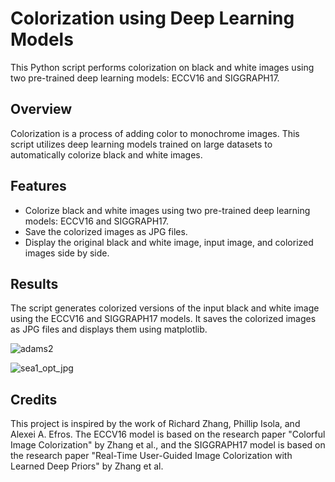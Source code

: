 # Colorization using Deep Learning Models

This Python script performs colorization on black and white images using two pre-trained deep learning models: ECCV16 and SIGGRAPH17.

## Overview

Colorization is a process of adding color to monochrome images. This script utilizes deep learning models trained on large datasets to automatically 
colorize black and white images.

## Features

- Colorize black and white images using two pre-trained deep learning models: ECCV16 and SIGGRAPH17.
- Save the colorized images as JPG files.
- Display the original black and white image, input image, and colorized images side by side.

## Results

The script generates colorized versions of the input black and white image using the ECCV16 and SIGGRAPH17 models. 
It saves the colorized images as JPG files and displays them using matplotlib.


![adams2](https://github.com/Pavi-NP/colorization/assets/148129933/9cc9efed-45f0-4827-afeb-ab0b95db09d7)  </n>

![sea1_opt_jpg](https://github.com/Pavi-NP/colorization/assets/148129933/2e6e3fca-4239-498b-83fc-3176288d9db7)


## Credits

This project is inspired by the work of Richard Zhang, Phillip Isola, and Alexei A. Efros. The ECCV16 model is based on the research paper 
"Colorful Image Colorization" by Zhang et al., and the SIGGRAPH17 model is based on the research paper "Real-Time User-Guided Image Colorization with 
Learned Deep Priors" by Zhang et al.
